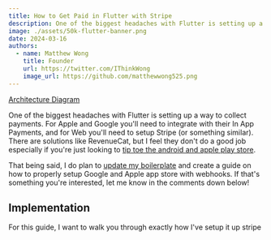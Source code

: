 ```yaml
---
title: How to Get Paid in Flutter with Stripe
description: One of the biggest headaches with Flutter is setting up a way to collect payments. For Apple and Google you'll need to integrate with their In App Payments, and for Web you'll need to setup Stripe (or something similar)
image: ./assets/50k-flutter-banner.png
date: 2024-03-16
authors:
  - name: Matthew Wong
    title: Founder
    url: https://twitter.com/IThinkWong
    image_url: https://github.com/matthewwong525.png
---
```



[Architecture Diagram](https://devtodollars.com/assets/images/stripe-architecture-efd9f720c3343f59c5b086fd5b3c5759.png)

One of the biggest headaches with Flutter is setting up a way to collect payments. For Apple and Google you'll need to integrate with their In App Payments, and for Web you'll need to setup Stripe (or something similar). There are solutions like RevenueCat, but I feel they don't do a good job especially if you're just looking to [tip toe the android and apple play store](https://devtodollars.com/blog/how-to-get-paid-in-flutter-with-stripe#tip-toeing-the-android-and-apple-app-store).

That being said, I do plan to [update my boilerplate](https://github.com/devtodollars/mvp-boilerplate/issues/55) and create a guide on how to properly setup Google and Apple app store with webhooks. If that's something you're interested, let me know in the comments down below!

## Implementation

For this guide, I want to walk you through exactly how I've setup it up stripe
